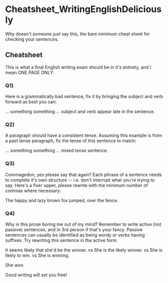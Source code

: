 # Cheatsheet_WritingEnglishDeliciously
Why doesn't someone just say this, the bare minimum cheat sheet for checking your sentences.

## Cheatsheet

This is what a final English writing exam should be in it's entirety, and I mean ONE PAGE ONLY:


### Q1) 

Here is a grammatically bad sentence, fix it by bringing the subject and verb forward as best you can:

... something something ... subject and verb appear late in the sentence.


### Q2) 

A paragraph should have a consistent tense.  Assuming this example is from a past tense paragraph, fix the tense of this sentence to match:

... something something ... mixed tense sentence.


### Q3) 

Commagedon, yes please say that again?  Each phrase of a sentence needs to complete it's own structure -- i.e. don't interrupt what you're trying to say.  Here's a fixer upper, please rewrite with the minimum number of commas where necessary:

The happy and lazy brown fox jumped, over the fence.


### Q4)

Why is this prose boring me out of my mind?  Remember to write active (not passive) sentences, and in 3rd person if that's your fancy.  Passive sentences can usually be identified as being wordy or verbs having suffixes.  Try rewriting this sentence in the active form:

It seems likely that she'd be the winner.
vs
She is the likely winner.
vs
She is likely to win.
vs
She is winning.

She won.

Good writing will set you free!
